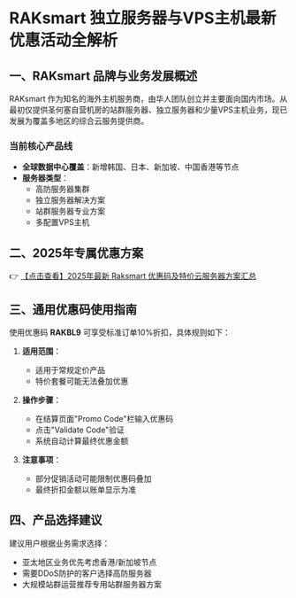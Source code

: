 # RAKsmart 独立服务器与VPS主机最新优惠活动全解析

## 一、RAKsmart 品牌与业务发展概述
RAKsmart 作为知名的海外主机服务商，由华人团队创立并主要面向国内市场。从最初仅提供圣何塞自营机房的站群服务器、独立服务器和少量VPS主机业务，现已发展为覆盖多地区的综合云服务提供商。

### 当前核心产品线
- **全球数据中心覆盖**：新增韩国、日本、新加坡、中国香港等节点
- **服务器类型**：
  - 高防服务器集群
  - 独立服务器解决方案
  - 站群服务器专业方案
  - 多配置VPS主机

## 二、2025年专属优惠方案
👉 [【点击查看】2025年最新 Raksmart 优惠码及特价云服务器方案汇总](https://bit.ly/raksmart)

## 三、通用优惠码使用指南
使用优惠码 **RAKBL9** 可享受标准订单10%折扣，具体规则如下：

1. **适用范围**：
   - 适用于常规定价产品
   - 特价套餐可能无法叠加优惠

2. **操作步骤**：
   - 在结算页面"Promo Code"栏输入优惠码
   - 点击"Validate Code"验证
   - 系统自动计算最终优惠金额

3. **注意事项**：
   - 部分促销活动可能限制优惠码叠加
   - 最终折扣金额以账单显示为准

## 四、产品选择建议
建议用户根据业务需求选择：
- 亚太地区业务优先考虑香港/新加坡节点
- 需要DDoS防护的客户选择高防服务器
- 大规模站群运营推荐专用站群服务器方案